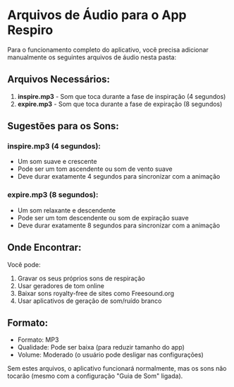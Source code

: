 # Arquivos de Áudio para o App Respiro

Para o funcionamento completo do aplicativo, você precisa adicionar manualmente os seguintes arquivos de áudio nesta pasta:

## Arquivos Necessários:

1. **inspire.mp3** - Som que toca durante a fase de inspiração (4 segundos)
2. **expire.mp3** - Som que toca durante a fase de expiração (8 segundos)

## Sugestões para os Sons:

### inspire.mp3 (4 segundos):
- Um som suave e crescente
- Pode ser um tom ascendente ou som de vento suave
- Deve durar exatamente 4 segundos para sincronizar com a animação

### expire.mp3 (8 segundos):
- Um som relaxante e descendente  
- Pode ser um tom descendente ou som de expiração suave
- Deve durar exatamente 8 segundos para sincronizar com a animação

## Onde Encontrar:

Você pode:
1. Gravar os seus próprios sons de respiração
2. Usar geradores de tom online
3. Baixar sons royalty-free de sites como Freesound.org
4. Usar aplicativos de geração de som/ruído branco

## Formato:
- Formato: MP3
- Qualidade: Pode ser baixa (para reduzir tamanho do app)
- Volume: Moderado (o usuário pode desligar nas configurações)

Sem estes arquivos, o aplicativo funcionará normalmente, mas os sons não tocarão (mesmo com a configuração "Guia de Som" ligada).